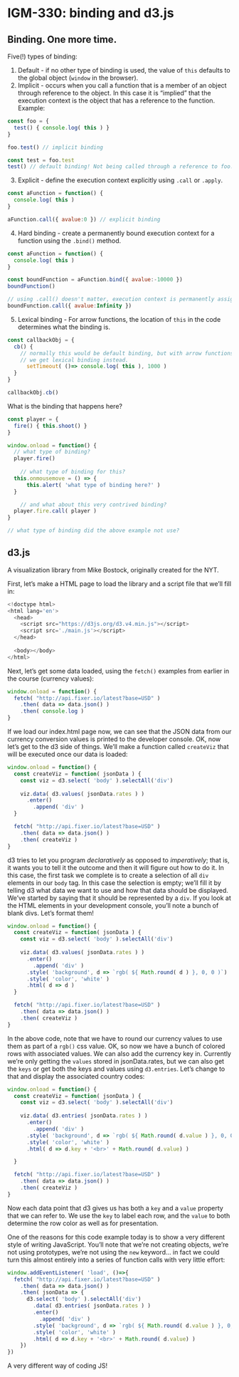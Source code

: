 # IGM-330: binding and d3.js
## Binding. One more time.
Five(!) types of binding:

1. Default - if no other type of binding is used, the value of `this` defaults to the global object (`window` in the browser). 
2. Implicit - occurs when you call a function that is a member of an object through reference to the object. In this case it is “implied” that the execution context is the object that has a reference to the function. Example:
```js
const foo = {
  test() { console.log( this ) }
}

foo.test() // implicit binding

const test = foo.test
test() // default binding! Not being called through a reference to foo.
```

3. Explicit - define the execution context explicitly using `.call` or `.apply`. 
```js
const aFunction = function() {
  console.log( this )
}

aFunction.call({ avalue:0 }) // explicit binding
```

4. Hard binding - create a permanently bound execution context for a function using the `.bind()` method.
```js
const aFunction = function() {
  console.log( this )
}

const boundFunction = aFunction.bind({ avalue:-10000 })
boundFunction()

// using .call() doesn't matter, execution context is permanently assigned
boundFunction.call({ avalue:Infinity }) 
```

5. Lexical binding - For arrow functions, the location of `this` in the code determines what the binding is.
```js
const callbackObj = {
  cb() {
    // normally this would be default binding, but with arrow functions
    // we get lexical binding instead.
	  setTimeout( ()=> console.log( this ), 1000 )
  }
}

callbackObj.cb()
```

What is the binding that happens here?

```js
const player = {
  fire() { this.shoot() }
}

window.onload = function() {
  // what type of binding?
  player.fire()
	
	// what type of binding for this?
  this.onmousemove = () => {
	  this.alert( 'what type of binding here?' )
  }

	// and what about this very contrived binding?
  player.fire.call( player )
}

// what type of binding did the above example not use?

```

## d3.js
A visualization library from Mike Bostock, originally created for the NYT. 

First, let’s make a HTML page to load the library and a script file that we’ll fill in:

```js
<!doctype html>
<html lang='en'>
  <head>
    <script src="https://d3js.org/d3.v4.min.js"></script>
    <script src='./main.js'></script>
  </head>
    
  <body></body>
</html>
```

Next, let’s get some data loaded, using the `fetch()` examples from earlier in the course (currency values):

```js
window.onload = function() {
  fetch( "http://api.fixer.io/latest?base=USD" )
    .then( data => data.json() )
    .then( console.log )
}
```

If we load our index.html page now, we can see that the JSON data from our currency conversion values is printed to the developer console. OK, now let’s get to the d3 side of things. We’ll make a function called `createViz` that will be executed once our data is loaded:

```js
window.onload = function() {
  const createViz = function( jsonData ) {
    const viz = d3.select( 'body' ).selectAll('div')
	
    viz.data( d3.values( jsonData.rates ) )
      .enter()
		.append( 'div' )
  }

  fetch( "http://api.fixer.io/latest?base=USD" )
    .then( data => data.json() )
    .then( createViz )
}
```

d3 tries to let you program *declaratively* as opposed to  *imperatively*; that is, it wants you to tell it the outcome and then it will figure out how to do it. In this case, the first task we complete is to create a selection of all `div` elements in our `body` tag. In this case the selection is empty; we’ll fill it by telling d3 what data we want to use and how that data should be displayed. We’ve started by saying that it should be represented by a `div`. If you look at the HTML elements in your development console, you’ll note a bunch of blank divs. Let’s format them!

```js
window.onload = function() {
  const createViz = function( jsonData ) {
    const viz = d3.select( 'body' ).selectAll('div')
	
    viz.data( d3.values( jsonData.rates ) )
      .enter()
		.append( 'div' )
      .style( 'background', d => `rgb( ${ Math.round( d ) }, 0, 0 )`)
      .style( 'color', 'white' )
      .html( d => d ) 
  }

  fetch( "http://api.fixer.io/latest?base=USD" )
    .then( data => data.json() )
    .then( createViz )
}
```

In the above code, note that we have to round our currency values to use them as part of a `rgb()` css value. OK, so now we have a bunch of colored rows with associated values. We can also add the currency key in. Currently we’re only getting the `values` stored in jsonData.rates, but we can also get the `keys` or get both the keys and values using `d3.entries`. Let’s change to that and display the associated country codes:

```js
window.onload = function() {
  const createViz = function( jsonData ) {
    const viz = d3.select( 'body' ).selectAll('div')
	
    viz.data( d3.entries( jsonData.rates ) )
      .enter()
		.append( 'div' )
      .style( 'background', d => `rgb( ${ Math.round( d.value ) }, 0, 0 )`)
      .style( 'color', 'white' )
      .html( d => d.key + '<br>' + Math.round( d.value) )

  }

  fetch( "http://api.fixer.io/latest?base=USD" )
    .then( data => data.json() )
    .then( createViz )
}
```

Now each data point that d3 gives us has both a `key` and a `value` property that we can refer to. We use the `key` to label each row, and the `value` to both determine the row color as well as for presentation.

One of the reasons for this code example today is to show a very different style of writing JavaScript. You’ll note that we’re not creating objects, we’re not using prototypes, we’re not using the `new` keyword… in fact we could turn this almost entirely into a series of function calls with very little effort:

```js
window.addEventListener( 'load', ()=>{
  fetch( "http://api.fixer.io/latest?base=USD" )
    .then( data => data.json() )
    .then( jsonData => {
      d3.select( 'body' ).selectAll('div')
        .data( d3.entries( jsonData.rates ) )
        .enter()
  		  .append( 'div' )
        .style( 'background', d => `rgb( ${ Math.round( d.value ) }, 0, 0 )`)
        .style( 'color', 'white' )
        .html( d => d.key + '<br>' + Math.round( d.value) )
    })
})
```

A very different way of coding JS!
